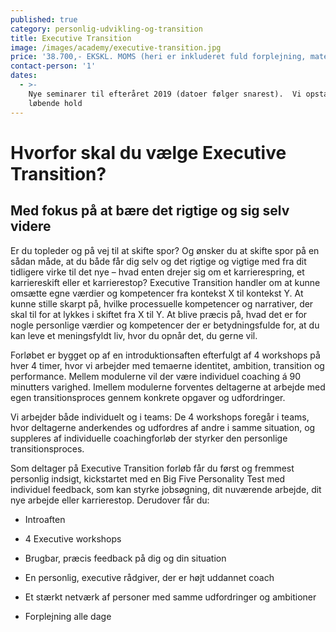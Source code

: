 ```yaml
---
published: true
category: personlig-udvikling-og-transition
title: Executive Transition
image: /images/academy/executive-transition.jpg
price: '38.700,- EKSKL. MOMS (heri er inkluderet fuld forplejning, materialer)  '
contact-person: '1'
dates:
  - >-
    Nye seminarer til efteråret 2019 (datoer følger snarest).  Vi opstarter også
    løbende hold
---
```



# Hvorfor skal du vælge Executive Transition?
## Med fokus på at bære det rigtige og sig selv videre

Er du topleder og på vej til at skifte spor? Og ønsker du at skifte spor på en sådan måde, at du både får dig selv og det rigtige og vigtige med fra dit tidligere virke til det nye – hvad enten drejer sig om et karrierespring, et karriereskift eller et karrierestop? Executive Transition handler om at kunne omsætte egne værdier og kompetencer fra kontekst X til kontekst Y. At kunne stille skarpt på, hvilke processuelle kompetencer og narrativer, der skal til for at lykkes i skiftet fra X til Y. At blive præcis på, hvad det er for nogle personlige værdier og kompetencer der er betydningsfulde for, at du kan leve et meningsfyldt liv, hvor du opnår det, du gerne vil. 

Forløbet er bygget op af en introduktionsaften efterfulgt af 4 workshops på hver 4 timer, hvor vi arbejder med  temaerne identitet, ambition, transition og performance. Mellem modulerne vil der være individuel coaching á 90 minutters varighed. Imellem modulerne forventes deltagerne at arbejde med egen transitionsproces gennem konkrete opgaver og udfordringer. 

Vi arbejder både individuelt og i teams: De 4 workshops foregår i teams, hvor deltagerne anderkendes og udfordres af andre i samme situation, og suppleres af individuelle coachingforløb der styrker den personlige transitionsproces.  


Som deltager på Executive Transition forløb får du først og fremmest personlig indsigt, kickstartet med en Big Five Personality Test med individuel feedback, som kan styrke jobsøgning, dit nuværende arbejde, dit nye arbejde eller karrierestop. Derudover får du: 

- Introaften 

- 4 Executive workshops  

- Brugbar, præcis feedback på dig og din situation 

- En personlig, executive rådgiver, der er højt uddannet coach  

- Et stærkt netværk af personer med samme udfordringer og ambitioner 

- Forplejning alle dage  

